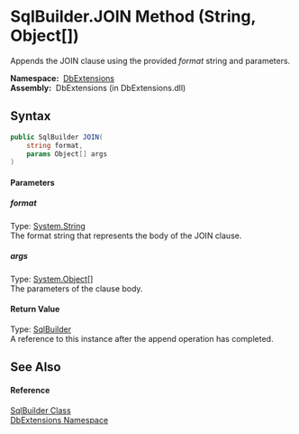 SqlBuilder.JOIN Method (String, Object[])
=========================================
  Appends the JOIN clause using the provided *format* string and parameters.

  **Namespace:**  [DbExtensions][1]  
  **Assembly:**  DbExtensions (in DbExtensions.dll)

Syntax
------

```csharp
public SqlBuilder JOIN(
	string format,
	params Object[] args
)
```

#### Parameters

##### *format*
Type: [System.String][2]  
The format string that represents the body of the JOIN clause.

##### *args*
Type: [System.Object][3][]  
The parameters of the clause body.

#### Return Value
Type: [SqlBuilder][4]  
A reference to this instance after the append operation has completed.

See Also
--------

#### Reference
[SqlBuilder Class][4]  
[DbExtensions Namespace][1]  

[1]: ../README.md
[2]: http://msdn.microsoft.com/en-us/library/s1wwdcbf
[3]: http://msdn.microsoft.com/en-us/library/e5kfa45b
[4]: README.md
